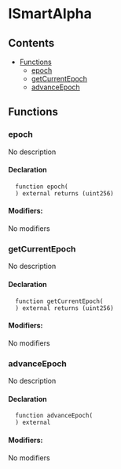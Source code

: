 # ISmartAlpha





## Contents
<!-- START doctoc generated TOC please keep comment here to allow auto update -->
<!-- DON'T EDIT THIS SECTION, INSTEAD RE-RUN doctoc TO UPDATE -->

- [Functions](#functions)
  - [epoch](#epoch)
  - [getCurrentEpoch](#getcurrentepoch)
  - [advanceEpoch](#advanceepoch)

<!-- END doctoc generated TOC please keep comment here to allow auto update -->




## Functions

### epoch
No description


#### Declaration
```solidity
  function epoch(
  ) external returns (uint256)
```

#### Modifiers:
No modifiers



### getCurrentEpoch
No description


#### Declaration
```solidity
  function getCurrentEpoch(
  ) external returns (uint256)
```

#### Modifiers:
No modifiers



### advanceEpoch
No description


#### Declaration
```solidity
  function advanceEpoch(
  ) external
```

#### Modifiers:
No modifiers






